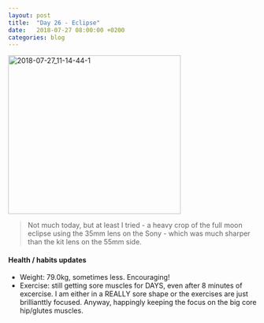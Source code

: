 ```yaml
---
layout: post
title:  "Day 26 - Eclipse"
date:   2018-07-27 08:00:00 +0200
categories: blog
---
```


<a data-flickr-embed="true"  href="https://www.flickr.com/photos/137491954@N07/43631487082/in/dateposted/" title="2018-07-27_11-14-44-1"><img src="https://farm1.staticflickr.com/934/43631487082_17a0cdcb1c.jpg" width="350" height="323" alt="2018-07-27_11-14-44-1"></a><script async src="//embedr.flickr.com/assets/client-code.js" charset="utf-8"></script>

> Not much today, but at least I tried - a heavy crop of the full moon eclipse using the 35mm lens on the Sony - which was much sharper than the kit lens on the 55mm side.


#### Health / habits updates
- Weight: 79.0kg, sometimes less. Encouraging!
- Exercise: still getting sore muscles for DAYS, even after 8 minutes of excercise. I am either in a REALLY sore shape or the exercises are just brillianttly focused. Anyway, happingly keeping the focus on the big core hip/glutes muscles.
